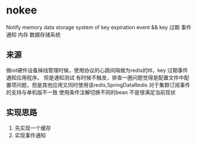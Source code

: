 # nokee
Notify memory data storage system of key expiration event  &amp;&amp; key 过期 事件 通知 内存 数据存储系统

## 来源
做iot硬件设备掉线管理时候，使用协议的心跳间隔做为redis的ttl，key 过期事件通知应用程序。
但是通知测试 有时候不触发，排查一圈问题觉得是配置文件中配置项问题，但是其他应用又同时使用该redis,SpringDataRedis 对于集群订阅事件的支持与单机版不一致
使用条件注解切换不同的bean 不是很满足当前现状

## 实现思路  
1. 先实现一个缓存
2. 实现事件通知
